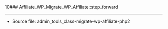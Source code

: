 10### Affiliate_WP_Migrate_WP_Affiliate::step_forward

----

- Source file: admin_tools_class-migrate-wp-affiliate-php2